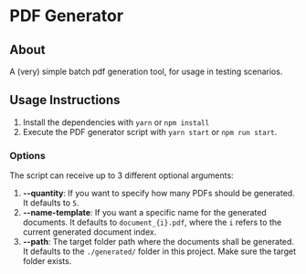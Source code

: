 # PDF Generator

## About

A (very) simple batch pdf generation tool, for usage in testing scenarios.

## Usage Instructions

1. Install the dependencies with `yarn` or `npm install`
2. Execute the PDF generator script with `yarn start` or `npm run start`.

### Options

The script can receive up to 3 different optional arguments:

1. **--quantity**: If you want to specify how many PDFs should be generated. It defaults to `5`.
2. **--name-template**: If you want a specific name for the generated documents. It defaults to `document_{i}.pdf`, where the `i` refers to the current generated document index.
3. **--path**: The target folder path where the documents shall be generated. It defaults to the `./generated/` folder in this project. Make sure the target folder exists.
